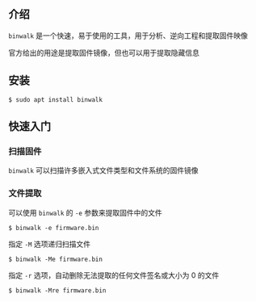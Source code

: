 ## 介绍

`binwalk` 是一个快速，易于使用的工具，用于分析、逆向工程和提取固件映像

官方给出的用途是提取固件镜像，但也可以用于提取隐藏信息

## 安装

```Linux
$ sudo apt install binwalk
```

## 快速入门
### 扫描固件

`binwalk` 可以扫描许多嵌入式文件类型和文件系统的固件镜像

### 文件提取

可以使用 `binwalk`   的 `-e` 参数来提取固件中的文件

```Linux
$ binwalk -e firmware.bin
```

指定 `-M` 选项递归扫描文件

```Linux
$ binwalk -Me firmware.bin
```

指定 `-r` 选项，自动删除无法提取的任何文件签名或大小为 0 的文件

```Linux
$ binwalk -Mre firmware.bin
```